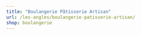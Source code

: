 ```yaml
---
title: "Boulangerie Pâtisserie Artisan"
url: /les-angles/boulangerie-patisserie-artisan/
shop: boulangerie
---
```


